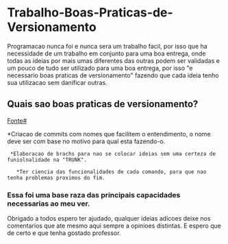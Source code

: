 # Trabalho-Boas-Praticas-de-Versionamento
  Programacao nunca foi e nunca sera um trabalho facil, por isso que ha necessidade de um trabalho em conjunto para uma boa entrega, onde todas as ideias por mais umas diferentes das outras podem ser validadas e um pouco de tudo ser utilizado para uma boa entrega, por isso "e necessario boas praticas de versionamento" fazendo que cada ideia tenho sua utilizacao sem danificar outras.
  
  ## Quais sao boas praticas de versionamento?
  [Fonte#](https://luizgustavoss.wordpress.com/2010/09/09/boas-praticas-na-utilizacao-de-controle-de-versao/)
   
   *Criacao de commits com nomes que facilitem o entendimento, o nome deve ser com base no motivo para qual esta fazendo-o.
     
     *Elaboracao de brachs para nao se colocar ideias sem uma certeza de funiolnalidade na "TRUNK".
       
       *Ter ciencia das funcionalidades de cada comando, para que nao tenha problemas proximos do fim.

### Essa foi uma base raza das principais capacidades necessarias ao meu ver.
   Obrigado a todos espero ter ajudado, qualquer ideias adicoes deixe nos comentarios que ate mesmo aqui sempre a opinioes distintas.
      E espero que de certo e que tenha gostado professor.
   
